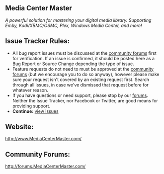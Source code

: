 ## Media Center Master
_A powerful solution for mastering your digital media library.  Supporting Emby, Kodi/XBMC/OSMC, Plex, Windows Media Center, and more!_


## Issue Tracker Rules:
  * All bug report issues must be discussed at the [community forums](http://forums.MediaCenterMaster.com/) first for verification.  If an issue is confirmed, it should be posted here as a Bug Report or Source Change depending the type of issue.
  * Feature requests do not need to must be approved at the [community forums](http://forums.MediaCenterMaster.com/) (but we encourage you to do so anyway), however please make sure your request isn't covered by an existing request first.  Search through all issues, in case we've dismissed that request before for whatever reason.
  * If you have questions or need support, please stop by our [forums](http://forums.MediaCenterMaster.com).  Neither the Issue Tracker, nor Facebook or Twitter, are good means for providing support.
  * __Continue:__ [view issues](https://github.com/psouza4/mediacentermaster/issues?utf8=%E2%9C%93&q=is%3Aissue+is%3Aopen+)</font>


## Website:
http://www.MediaCenterMaster.com/


## Community Forums:
http://forums.MediaCenterMaster.com/
